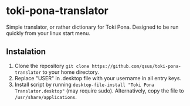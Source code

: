 # toki-pona-translator
Simple translator, or rather dictionary for Toki Pona. Designed to be run quickly from your linux start menu.
## Instalation
1. Clone the repository `git clone https://github.com/qsus/toki-pona-translator` to your home directory.
2. Replace "USER" in .desktop file with your username in all entry keys.
3. Install script by running `desktop-file-install "Toki Pona Translator.desktop"` (may require sudo). Alternatively, copy the file to `/usr/share/applications`.
